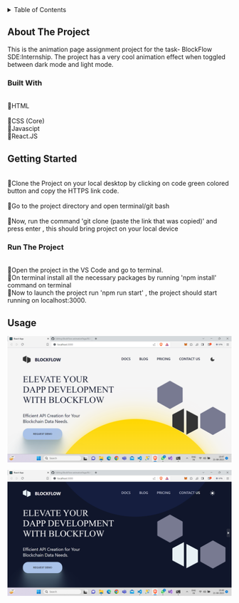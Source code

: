 <!-- TABLE OF CONTENTS -->
<details>
  <summary>Table of Contents</summary>
  <ol>
    <li>
      <a href="#about-the-project">About The Project</a>
      <ul>
        <li><a href="#built-with">Built With</a></li>
      </ul>
    </li>
    <li>
      <a href="#getting-started">Getting Started</a>
      <ul>
        <li><a href="#prerequisites">Prerequisites</a></li>
        <li><a href="#installation">Installation</a></li>
      </ul>
    </li>
    <li><a href="#usage">Usage</a></li> 
    <li><a href="#contact">Contact</a></li>
  </ol>
</details>

<!-- ABOUT THE PROJECT -->

## About The Project

This is the animation page assignment project for the task- BlockFlow SDE:Internship.
The project has a very cool animation effect when toggled between dark mode and light mode.

### Built With

<br>
🚀HTML
</br>
<br>
🚀CSS (Core)
</br>
🚀Javascipt
<br>
🚀React.JS
</br>

<!-- GETTING STARTED -->

## Getting Started

<br>
🌟Clone the Project on your local desktop by clicking on code green colored button and copy the HTTPS link code.
</br>
<br>
🌟Go to the project directory and open terminal/git bash
</br>
<br>
🌟Now, run the command 'git clone (paste the link that was copied)' and press enter , this should bring project on your local device
</br>

### Run The Project

<br>
🌟Open the project in the VS Code and go to terminal.
</br>
🌟On terminal install all the necessary packages by running 'npm install' command on terminal
<br>
🌟Now to launch the project run 'npm run start' , the project should start running on localhost:3000.
</br>

<!-- USAGE EXAMPLES -->

## Usage

![Alt text](image.png)

![Alt text](image-1.png)
